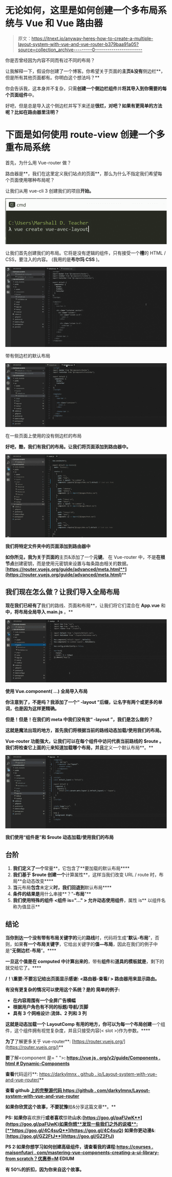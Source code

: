 # 无论如何，这里是如何创建一个多布局系统与 Vue 和 Vue 路由器

> 原文：<https://itnext.io/anyway-heres-how-to-create-a-multiple-layout-system-with-vue-and-vue-router-b379baa91a05?source=collection_archive---------0----------------------->

你是否曾经因为内容不同而有过不同的布局？

让我解释一下，假设你创建了一个博客。你希望关于页面的**主页&没有**侧边栏**，但是所有其他页面都有。你明白这个想法吗？**

你会告诉我，这本身并不复杂，只需**创建一个侧边栏组件**并**将其导入到你需要的每个页面组件**中。

好吧，但是总是导入这个侧边栏并写下来还是**很烂，对吧？如果有更简单的方法呢？比如在路由器里注明？**

# 下面是如何使用 route-view 创建一个多重布局系统

首先，为什么用 Vue-router 做？

路由器是**，我们在这里定义我们站点的页面**，那么为什么不指定我们希望每个页面使用哪种布局呢？

让我们从用 vue-cli 3 创建我们的项目**开始。**

![](img/e91e3f9a112ba5df43241e7dec71d8d4.png)

让我们首先创建我们的布局。它将是没有逻辑的组件，只有接受一个**槽**的 HTML / CSS，要注入的内容。
(我用的是**布尔玛 CSS** )。

![](img/c3eb8b21174a0acba9462ff4d4e03ef6.png)

带有侧边栏的默认布局

![](img/54cf8e889ec85b0a562f7040191cafec.png)

在一些页面上使用的没有侧边栏的布局

**好吧，酷，我们有我们的布局。让我们将页面添加到路由器中。**

**![](img/08343e50097a518d93be8ac42e53941f.png)**

**我们将特定文件夹中的页面添加到路由器中**

**如你所见，我为关于页面的**主页&添加了一个**元键**。
在 Vue-router 中，不是**在根节点**创建密钥，而是使用元密钥来设置与每条路由相关的数据。
[**https://router.vuejs.org/guide/advanced/meta.html**](https://router.vuejs.org/guide/advanced/meta.html)****

## **我们现在怎么做？让我们导入全局布局**

**现在我们已经有了**我们的路线、页面和布局**，让我们将它们混合在 **App.vue** 和**中，将布局全局导入 main.js** 。**

**![](img/3864a31ba0cee39e58e37211dec446d9.png)**

**使用 **Vue.component( …)** 全局导入布局**

**你注意到了，不是吗？我添加了一个“ **-layout** ”后缀，让名字有两个或更多的单词，也是因为这样更精确。**

**但是！但是！在我们的 **meta** 中我们没有放“ **-layout** ”，我们是怎么做的？**

**这就是魔法出现的地方，首先我们将根据当前的路线动态加载/使用我们的布局。**

**Vue-router 功能强大，让我们可以在每个组件中访问代表当前路线的 **$route** 。我们将检查它上面的**元**来知道加载哪个布局，并且**定义一个默认布局**。**

**![](img/52e3574d18e0bdb7a59c066e43126d94.png)**

**我们使用“**组件是**”和 **$route** 动态加载/使用我们的布局**

## **台阶**

1.  **我们定义了一个**常量**，它包含了**要加载的默认布局****
2.  **我们基于 **$route** 创建一个**计算属性**，这样当我们改变 URL / route 时，布局**会动态改变****
3.  **当**元布局**包含**未定义**时，我们回退到**默认布局****
4.  **条件的结果是**用什么串接**？"**-布局**"**
5.  **我们使用特殊的组件 **<组件 is="…" >** 允许动态使用组件**，属性 is** 以组件名称为值显示**

## **结论**

**当你到达一个没有带有布局关键字的**元的**路线**时，代码将生成“**默认-布局**”，否则，如果**有一个布局关键字**，它给出关键字的**值—布局**，因此在我们的例子中是“**无侧边栏-布局**”。****

**一旦这个值是在 computed 中计算出来的**，带有**组件**和**道具的模板就是**，剩下的就交给它了。****

****/！\重要**:不要忘记**给出页面显示**感谢:
**<路由器-查看/ >** 路由器用来显示路由。**

**有没有更复杂的情况可以使用这个系统？是的
简单的例子:**

*   **在内容周围有一个全屏广告横幅**
*   **根据用户角色有不同的标题/导航/页脚**
*   **具有 3 个网格设计:流体、2 列和 3 列**

**这就是动态加载一个 **LayoutComp** 有用的地方，你可以为每一个布局创建**一个组件，这个组件拥有视觉复杂度，并且只接受内容(< slot >)作为参数。****

**为了**了解更多关于 vue-router**:
[https://router.vuejs.org/](https://router.vuejs.org/)**

**要**了解<component 是= " "><component>**:
[https://vue js . org/v2/guide/Components . html # Dynamic-Components](https://vuejs.org/v2/guide/components.html#Dynamic-Components)**

**查看**代码运行**:
[https://darkylmnx . github . io/Layout-system-with-vue-and-vue-router/](https://darkylmnx.github.io/Layout-system-with-vue-and-vue-router/)**

**查看 github
[上的**完整源代码 https://github . com/darkylmnx/Layout-system-with-vue-and-vue-router**](https://github.com/darkylmnx/Layout-system-with-vue-and-vue-router)**

**如果你欣赏这个故事，不要犹豫**拍&分享这篇文章**。**

**PS:
如果你**喜欢旅行**或者喜欢**惊艳**山水:[**https://goo.gl/paFUwK**](https://goo.gl/paFUwK)如果你想**发现一些我们之外的说唱**:[**https://goo.gl/4C4suQ**](https://goo.gl/4C4suQ)
如果你更**动漫&**:[**https://goo.gl/GZ2FtJ**](https://goo.gl/GZ2FtJ)**

****PS 2:如果你想学习如何创建高级组件，请查看我的课程**:[https://courses . maisonfutari . com/mastering-vue-components-creating-a-ui-library-from scratch？优惠券=M](https://courses.maisonfutari.com/mastering-vue-components-creating-a-ui-library-from-scratch?coupon=PRESALE) EDIUM**

**有 50%的折扣，因为你来自这个故事。**